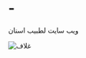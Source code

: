 # -
ويب سايت لطبيب اسنان


![غلاف](https://user-images.githubusercontent.com/100274105/155846688-6597cf52-82ba-4c19-92c2-fc90fceb4c45.jpg)
